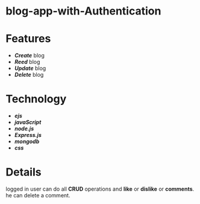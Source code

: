 # blog-app-with-Authentication

# Features
* ***Create*** blog
* ***Reed*** blog
* ***Update*** blog
* ***Delete*** blog


# Technology

* ***ejs***
* ***javaScript***
* ***node.js***
* ***Express.js***
* ***mongodb***
* ***css***

# Details

logged in user can do all **CRUD** operations and **like** or **dislike** or **comments**. he can delete a comment. 



